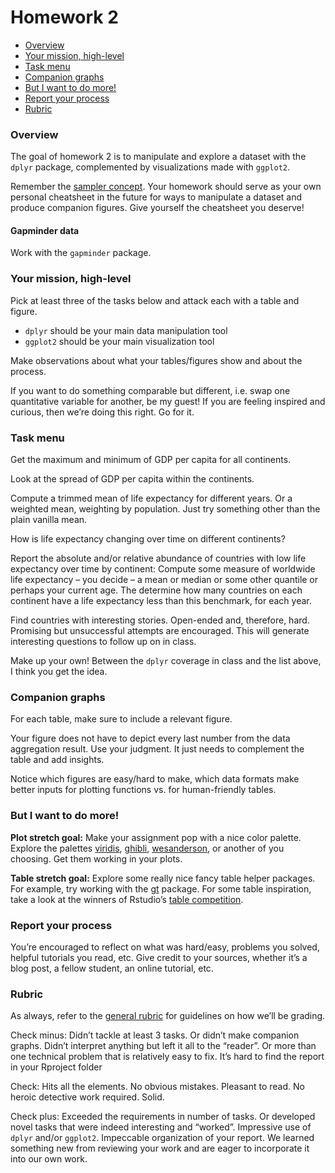 # Homework 2


- [Overview](#overview)
- [Your mission, high-level](#your-mission-high-level)
- [Task menu](#task-menu)
- [Companion graphs](#companion-graphs)
- [But I want to do more!](#but-i-want-to-do-more)
- [Report your process](#report-your-process)
- [Rubric](#rubric)

### Overview

The goal of homework 2 is to manipulate and explore a dataset with the
`dplyr` package, complemented by visualizations made with `ggplot2`.

Remember the [sampler
concept](http://en.wikipedia.org/wiki/Sampler_(needlework)). Your
homework should serve as your own personal cheatsheet in the future for
ways to manipulate a dataset and produce companion figures. Give
yourself the cheatsheet you deserve!

#### Gapminder data

Work with the `gapminder` package.

### Your mission, high-level

Pick at least three of the tasks below and attack each with a table and
figure.

- `dplyr` should be your main data manipulation tool
- `ggplot2` should be your main visualization tool

Make observations about what your tables/figures show and about the
process.

If you want to do something comparable but different, i.e. swap one
quantitative variable for another, be my guest! If you are feeling
inspired and curious, then we’re doing this right. Go for it.

### Task menu

Get the maximum and minimum of GDP per capita for all continents.

Look at the spread of GDP per capita within the continents.

Compute a trimmed mean of life expectancy for different years. Or a
weighted mean, weighting by population. Just try something other than
the plain vanilla mean.

How is life expectancy changing over time on different continents?

Report the absolute and/or relative abundance of countries with low life
expectancy over time by continent: Compute some measure of worldwide
life expectancy – you decide – a mean or median or some other quantile
or perhaps your current age. The determine how many countries on each
continent have a life expectancy less than this benchmark, for each
year.

Find countries with interesting stories. Open-ended and, therefore,
hard. Promising but unsuccessful attempts are encouraged. This will
generate interesting questions to follow up on in class.

Make up your own! Between the `dplyr` coverage in class and the list
above, I think you get the idea.

### Companion graphs

For each table, make sure to include a relevant figure.

Your figure does not have to depict every last number from the data
aggregation result. Use your judgment. It just needs to complement the
table and add insights.

Notice which figures are easy/hard to make, which data formats make
better inputs for plotting functions vs. for human-friendly tables.

### But I want to do more!

**Plot stretch goal:** Make your assignment pop with a nice color
palette. Explore the palettes
[viridis](https://cran.r-project.org/web/packages/viridis/vignettes/intro-to-viridis.html),
[ghibli](https://github.com/ewenme/ghibli),
[wesanderson](https://github.com/karthik/wesanderson), or another of you
choosing. Get them working in your plots.

**Table stretch goal:** Explore some really nice fancy table helper
packages. For example, try working with the
[gt](https://gt.rstudio.com/) package. For some table inspiration, take
a look at the winners of Rstudio’s [table
competition](https://posit.co/blog/winners-of-the-2022-table-contest/).

### Report your process

You’re encouraged to reflect on what was hard/easy, problems you solved,
helpful tutorials you read, etc. Give credit to your sources, whether
it’s a blog post, a fellow student, an online tutorial, etc.

### Rubric

As always, refer to the [general rubric](general-rubric.md) for
guidelines on how we’ll be grading.

Check minus: Didn’t tackle at least 3 tasks. Or didn’t make companion
graphs. Didn’t interpret anything but left it all to the “reader”. Or
more than one technical problem that is relatively easy to fix. It’s
hard to find the report in your Rproject folder

Check: Hits all the elements. No obvious mistakes. Pleasant to read. No
heroic detective work required. Solid.

Check plus: Exceeded the requirements in number of tasks. Or developed
novel tasks that were indeed interesting and “worked”. Impressive use of
`dplyr` and/or `ggplot2`. Impeccable organization of your report. We
learned something new from reviewing your work and are eager to
incorporate it into our own work.
